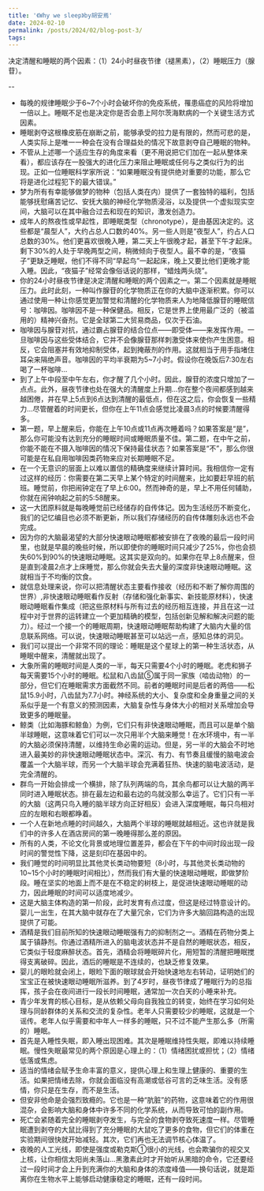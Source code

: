 ```yaml
---
title: '《Why we sleep》by胡安焉'
date: 2024-02-10
permalink: /posts/2024/02/blog-post-3/
tags:
---
```


决定清醒和睡眠的两个因素：（1）24小时昼夜节律（褪黑素），（2）睡眠压力（腺苷）。

--
- 每晚的规律睡眠少于6~7个小时会破坏你的免疫系统，罹患癌症的风险将增加一倍以上。睡眠不足也是决定你是否会患上阿尔茨海默病的一个关键生活方式因素。
- 睡眠剥夺这根橡皮筋在崩断之前，能够承受的拉力是有限的，然而可悲的是，人类实际上是唯一一种会在没有合理益处的情况下故意剥夺自己睡眠的物种。
- 不管从上述哪一个适应生存的角度来看（更不用说把它们加在一起从整体来看），都应该存在一股强大的进化压力来阻止睡眠或任何与之类似行为的出现。正如一位睡眠科学家所说：“如果睡眠没有提供绝对重要的功能，那么它将是进化过程犯下的最大错误。”
- 梦为所有有幸能够做梦的物种（包括人类在内）提供了一套独特的福利，包括能够抚慰痛苦记忆、安抚大脑的神经化学物质浸浴，以及提供一个虚拟现实空间，大脑可以在其中融合过去和现在的知识，激发创造力。
- 成年人的熬夜性或早起性，即睡眠类型（chronotype），是由基因决定的。这些都是“晨型人”，大约占总人口数的40%。另一些人则是“夜型人”，约占人口总数的30%。他们更喜欢很晚入睡，第二天上午很晚才起，甚至下午才起床。剩下30%的人处于早晚两型之间，稍微倾向于夜型人。最不幸的是，“夜猫子”更缺乏睡眠，他们不得不同“早起鸟”一起起床，晚上又要比他们更晚才能入睡。因此，“夜猫子”经常会像俗话说的那样，“蜡烛两头烧”。
- 你的24小时昼夜节律是决定清醒和睡眠的两个因素之一。第二个因素就是睡眠压力。此时此刻，一种叫作腺苷的化学物质正在你的大脑中逐渐积累。你可以通过使用一种让你感觉更加警觉和清醒的化学物质来人为地降低腺苷的睡眠信号：咖啡因。咖啡因不是一种保健品。相反，它是世界上使用最广泛的（被滥用的）精神兴奋剂。它是全球第二大贸易商品，仅次于石油。
- 咖啡因与腺苷对抗，通过霸占腺苷的结合位点——即受体——来发挥作用。一旦咖啡因与这些受体结合，它并不会像腺苷那样刺激受体来使你产生困意。相反，它会阻塞并有效地抑制受体，起到掩蔽剂的作用。这就相当于用手指堵住耳朵来隔绝声音。咖啡因的平均半衰期为5~7小时。假设你在晚饭后7∶30左右喝了一杯咖啡...
- 到了上午中段至中午左右，你才醒了几个小时。因此，腺苷的浓度只增加了一点点。此外，昼夜节律也处在强大的清醒度上升期...你在整个夜间都感到越来越困倦，并在早上5点到6点达到清醒的最低点，但在这之后，你会恢复一些精力...尽管醒着的时间更长，但你在上午11点会感觉比凌晨3点的时候要清醒得多。
- 第一题，早上醒来后，你能在上午10点或11点再次睡着吗？如果答案是“是”，那么你可能没有达到充分的睡眠时间或睡眠质量不佳。第二题，在中午之前，你能不能在不摄入咖啡因的情况下保持最佳状态？如果答案是“不”，那么你很可能是在私自用咖啡因类药物来应对长期睡眠不足。
- 在一个无意识的层面上以难以置信的精确度来继续计算时间。我相信你一定有过这样的经历：你需要在第二天早上某个特定的时间醒来，比如要赶早班的航班。睡觉前，你把闹钟定在了早上6∶00。然而神奇的是，早上不用任何辅助，你就在闹钟响起之前的5∶58醒来。
- 这一大团原料就是每晚睡觉前已经储存的自传体记。因为生活经历不断变化，我们的记忆编目也必须不断更新，所以我们存储经历的自传体雕刻永远也不会完成。
- 因为你的大脑最渴望的大部分快速眼动睡眠都被安排在了夜晚的最后一段时间里，也就是早晨的晚些时候，所以即使你的睡眠时间只减少了25%，你也会损失60%到90%的快速眼动睡眠。这其实是双向的。如果你在早上8点醒来，但是直到凌晨2点才上床睡觉，那么你就会失去大量的深度非快速眼动睡眠。这就相当于不均衡的饮食。
- 就信息处理来说，你可以把清醒状态主要看作接收（经历和不断了解你周围的世界）,非快速眼动睡眠看作反射（存储和强化新事实、新技能原材料），快速眼动睡眠看作集成（把这些原材料与所有过去的经历相互连接，并且在这一过程中对于世界的运转建立一个更加精确的模型，包括创新见解和解决问题的能力）。经过一个接一个的睡眠周期，快速眼动睡眠帮助构建了大脑内大量的信息联系网络。可以说，快速眼动睡眠甚至可以站远一点，感知总体的洞见。
- 我们可以提出一个非常不同的理论：睡眠是这个星球上的第一种生活状态，从睡眠中醒来，清醒就出现了。
- 大象所需的睡眠时间是人类的一半，每天只需要4个小时的睡眠。老虎和狮子每天需要15个小时的睡眠。松鼠和八齿鼠⑤属于同一家族（啮齿动物）的一部分，但它们在睡眠需求方面截然不同。前者的睡眠时间是后者的两倍——松鼠15.9小时，八齿鼠为7.7小时。神经系统的大小、复杂度和全身重量之间的关系似乎是一个有意义的预测因素，大脑复杂性与身体大小的相对关系增加会导致更多的睡眠量。
- 鲸类（比如海豚和鲸鱼）为例，它们只有非快速眼动睡眠，而且可以是单个脑半球睡眠，这意味着它们可以一次只用半个大脑来睡觉！在水环境中，有一半的大脑必须保持清醒，以维持生命必需的运动。但是，另一半的大脑会不时地进入最美妙的非快速眼动睡眠状态中。深沉、有力、有节奏且缓慢的脑电波会覆盖一个大脑半球，而另一个大脑半球会充满着狂热、快速的脑电波活动，是完全清醒的。
- 群鸟一开始会排成一个横排，除了队列两端的鸟，其余鸟都可以让大脑的两半同时进入睡眠状态。排在最左边和最右边的鸟就没那么幸运了。它们只有一半的大脑（这两只鸟入睡的脑半球方向正好相反）会进入深度睡眠，每只鸟相对应的左眼和右眼都睁着。
- 一个人在新地点睡的时间越久，大脑两个半球的睡眠就越相近。这也许就是我们中的许多人在酒店房间的第一晚睡得那么差的原因。
- 所有的人类，不论文化背景或地理位置差异，都会在下午的中间时段出现一段时间的警觉性下降，这是刻印在基因中的。
- 我们睡觉的时间明显比其他灵长类动物要短（8小时，与其他灵长类动物的10~15个小时的睡眠时间相比），然而我们有大量的快速眼动睡眠，即做梦阶段。睡在坚实的地面上而不是在不稳定的树枝上，是促进快速眼动睡眠的动力，因此睡眠的时间可以适度地减少。
- 这是大脑主体构造的第一阶段，此时发育有点过度，但这是经过特意设计的。婴儿一出生，在其大脑中就存在了大量冗余，它们为许多大脑回路构造的出现提供了可能。
- 酒精是我们目前所知的快速眼动睡眠强有力的抑制剂之一。酒精在药物分类上属于镇静剂。你通过酒精所进入的脑电波状态并不是自然的睡眠状态，相反，它类似于轻度麻醉状态。首先，酒精会将睡眠碎片化，用短暂的清醒把睡眠搅得支离破碎。因此，酒后的睡眠是不连续的，也缺乏修复效果。
- 婴儿的眼睑就会闭上，眼睑下面的眼球就会开始快速地左右转动，证明她们的宝宝正在被快速眼动睡眠所滋养。到了4岁时，昼夜节律成了睡眠行为的总指挥，孩子会在夜间进行一段长时间睡眠，通常加一次白天的小睡来补充。
- 青少年发育的核心目标，是从依赖父母向自我独立的转变，始终在学习如何处理与同龄群体的关系和交流的复杂性。老年人只需要较少的睡眠，这就是一个谣传。老年人似乎需要和中年人一样多的睡眠，只不过不能产生那么多（所需的）睡眠。
- 首先是入睡性失眠，即入睡出现困难。其次是睡眠维持性失眠，即难以持续睡眠。慢性失眠最常见的两个原因是心理上的：（1）情绪困扰或担忧；（2）情绪低落或焦虑。
- 适当的情绪会赋予生命丰富的意义，提供心理上和生理上健康的、重要的生活。如果把情绪去除，你就会面临没有高潮或低谷可言的乏味生活。没有感情，你只是在生存，而不是生活。
- 但安非他命是会强烈致瘾的。它也是一种“肮脏”的药物，这意味着它的作用很混杂，会影响大脑和身体中许多不同的化学系统，从而导致可怕的副作用。
- 死亡会紧随着完全的睡眠剥夺发生，与完全的食物剥夺致死速度一样。尽管睡眠遭到剥夺的大鼠比得到了充分睡眠的大鼠吃了更多的食物，但它们的体重在实验期间很快就开始减轻。其次，它们再也无法调节核心体温了。
- 夜晚的人工光线，即使是强度或勒克斯①很小的光线，也会欺骗你的视交叉上核，让你相信太阳尚未落山...黑激素此时才开始听从黑暗的命令，它还要经过一段时间才会上升到充满你的大脑和身体的浓度峰值——换句话说，就是距离你在生物水平上能够启动健康稳定的睡眠，还有一段时间。
